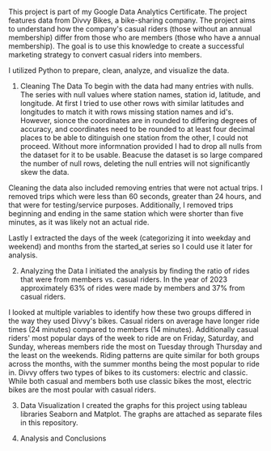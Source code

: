 This project is part of my Google Data Analytics Certificate. The project features data from Divvy Bikes, a bike-sharing company. The project aims to understand how the company's casual riders (those without an annual membership) differ from those who are members (those who have a annual membership). The goal is to use this knowledge to create a successful marketing strategy to convert casual riders into members. 

I utilized Python to prepare, clean, analyze, and visualize the data. 

1. Cleaning The Data
   To begin with the data had many entries with nulls. The series with null values where station names, station id, latitude, and longitude. At first I tried to use other rows with similar latitudes and longitudes to match it with rows missing station names and id's. However, sionce the coordinates are in rounded to differing degrees of accuracy, and coordinates need to be rounded to at least four decimal places to be able to ditinguish one station from the other, I could not proceed. Without more informnation provided I had to drop all nulls from the dataset for it to be usable. Beacuse the dataset is so large compared the number of null rows, deleting the null entries will not significantly skew the data.

Cleaning the data also included removing entries that were not actual trips. I removed trips which were less than 60 seconds, greater than 24 hours, and that were for testing/service purposes. Additionally, I removed trips beginning and ending in the same station which were shorter than five minutes, as it was likely not an actual ride.  

Lastly I extracted the days of the week (categorizing it into weekday and weekend) and months from the started_at series so I could use it later for analysis.

2. Analyzing the Data
   I initiated the analysis by finding the ratio of rides that were from members vs. casual riders. In the year of 2023 approximately 63% of rides were made by members and 37% from casual riders.

I looked at multiple variables to identify how these two groups differed in the way they used Divvy's bikes. Casual riders on average have longer ride times (24 minutes) compared to members (14 minutes). Additionally casual riders' most popular days of the week to ride are on Friday, Saturday, and Sunday, whereas members ride the most on Tuesday through Thursday and the least on the weekends. Riding patterns are quite similar for both groups across the months, with the summer months being the most popular to ride in. Divvy offers two types of bikes to its customers: electric and classic. While both casual and members both use classic bikes the most, electric bikes are the most poular with casual riders. 

3. Data Visualization
   I created the graphs for this project using tableau libraries Seaborn and Matplot. The graphs are attached as separate files in this repository.

4. Analysis and Conclusions
